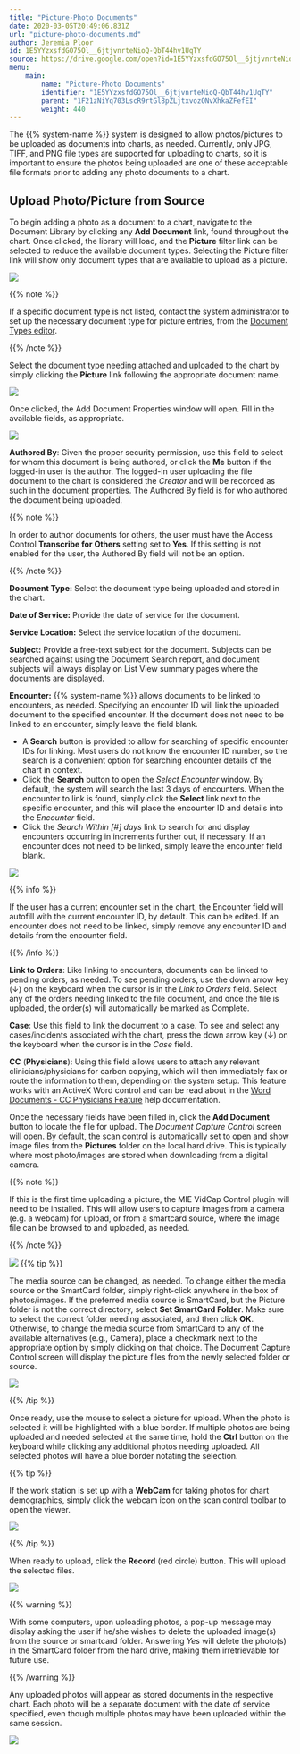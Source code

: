 ```yaml
---
title: "Picture-Photo Documents"
date: 2020-03-05T20:49:06.831Z
url: "picture-photo-documents.md"
author: Jeremia Ploor
id: 1E5YYzxsfdGO75Ol__6jtjvnrteNioQ-QbT44hv1UqTY
source: https://drive.google.com/open?id=1E5YYzxsfdGO75Ol__6jtjvnrteNioQ-QbT44hv1UqTY
menu:
    main:
        name: "Picture-Photo Documents"
        identifier: "1E5YYzxsfdGO75Ol__6jtjvnrteNioQ-QbT44hv1UqTY"
        parent: "1F21zNiYq703LscR9rtGl8pZLjtxvozONvXhkaZFefEI"
        weight: 440
---
```

The {{% system-name %}} system is designed to allow photos/pictures to be uploaded as documents into charts, as needed. Currently, only JPG, TIFF, and PNG file types are supported for uploading to charts, so it is important to ensure the photos being uploaded are one of these acceptable file formats prior to adding any photo documents to a chart.



## Upload Photo/Picture from Source



To begin adding a photo as a document to a chart, navigate to the Document Library by clicking any **Add Document** link, found throughout the chart. Once clicked, the library will load, and the **Picture** filter link can be selected to reduce the available document types. Selecting the Picture filter link will show only document types that are available to upload as a picture.



![](external_files/ab10d8419f47767a0395334d574373c3.png)



{{% note %}}

If a specific document type is not listed, contact the system administrator to set up the necessary document type for picture entries, from the [Document Types editor](https://system/?f=chart&s=dteditor&t=Document+Types&tabmodule=admin&tabselect=Document+Types).

{{% /note %}}


Select the document type needing attached and uploaded to the chart by simply clicking the **Picture** link following the appropriate document name.



![](external_files/945751b6bee33b6dd192520b62d83395.png)



Once clicked, the Add Document Properties window will open. Fill in the available fields, as appropriate.



![](external_files/573e45c4c3185505ac4e2ffe89ec66c9.png)



**Authored By**: Given the proper security permission, use this field to select for whom this document is being authored, or click the **Me** button if the logged-in user is the author. The logged-in user uploading the file document to the chart is considered the *Creator* and will be recorded as such in the document properties. The Authored By field is for who authored the document being uploaded.



{{% note %}}

In order to author documents for others, the user must have the Access Control **Transcribe for Others** setting set to **Yes**. If this setting is not enabled for the user, the Authored By field will not be an option.

{{% /note %}}


**Document Type:** Select the document type being uploaded and stored in the chart.



**Date of Service:** Provide the date of service for the document.



**Service Location:** Select the service location of the document.



**Subject:** Provide a free-text subject for the document. Subjects can be searched against using the Document Search report, and document subjects will always display on List View summary pages where the documents are displayed.



**Encounter:** {{% system-name %}} allows documents to be linked to encounters, as needed. Specifying an encounter ID will link the uploaded document to the specified encounter. If the document does not need to be linked to an encounter, simply leave the field blank.



* A <strong>Search</strong> button is provided to allow for searching of specific encounter IDs for linking. Most users do not know the encounter ID number, so the search is a convenient option for searching encounter details of the chart in context.
* Click the <strong>Search</strong> button to open the <em>Select Encounter</em> window. By default, the system will search the last 3 days of encounters. When the encounter to link is found, simply click the <strong>Select</strong> link next to the specific encounter, and this will place the encounter ID and details into the <em>Encounter</em> field.
* Click the <em>Search Within [#] days</em> link to search for and display encounters occurring in increments further out, if necessary. If an encounter does not need to be linked, simply leave the encounter field blank.



![](external_files/ce3aff314ae32d9b093c8e061d2d28b8.png)



{{% info %}}

If the user has a current encounter set in the chart, the Encounter field will autofill with the current encounter ID, by default. This can be edited. If an encounter does not need to be linked, simply remove any encounter ID and details from the encounter field.

{{% /info %}}


**Link to Orders**: Like linking to encounters, documents can be linked to pending orders, as needed. To see pending orders, use the down arrow key (↓) on the keyboard when the cursor is in the *Link to Orders* field. Select any of the orders needing linked to the file document, and once the file is uploaded, the order(s) will automatically be marked as Complete.



**Case**: Use this field to link the document to a case. To see and select any cases/incidents associated with the chart, press the down arrow key (↓) on the keyboard when the cursor is in the *Case* field.



**CC** (**Physicians**): Using this field allows users to attach any relevant clinicians/physicians for carbon copying, which will then immediately fax or route the information to them, depending on the system setup. This feature works with an ActiveX Word control and can be read about in the [Word Documents - CC Physicians Feature](word-documents-cc-physicians-feature.md) help documentation.



Once the necessary fields have been filled in, click the **Add Document** button to locate the file for upload. The *Document Capture Control* screen will open. By default, the scan control is automatically set to open and show image files from the **Pictures** folder on the local hard drive. This is typically where most photo/images are stored when downloading from a digital camera.



{{% note %}}

If this is the first time uploading a picture, the MIE VidCap Control plugin will need to be installed. This will allow users to capture images from a camera (e.g. a webcam) for upload, or from a smartcard source, where the image file can be browsed to and uploaded, as needed.

{{% /note %}}


![](external_files/a2e19737af798eec55046d1ff646d125.png)
{{% tip %}}

The media source can be changed, as needed. To change either the media source or the SmartCard folder, simply right-click anywhere in the box of photos/images. If the preferred media source is SmartCard, but the Picture folder is not the correct directory, select **Set SmartCard Folder**. Make sure to select the correct folder needing associated, and then click **OK**. Otherwise, to change the media source from SmartCard to any of the available alternatives (e.g., Camera), place a checkmark next to the appropriate option by simply clicking on that choice. The Document Capture Control screen will display the picture files from the newly selected folder or source.

![](external_files/39fe187564af30d2d73d3f47f15fa788.png)

{{% /tip %}}


Once ready, use the mouse to select a picture for upload. When the photo is selected it will be highlighted with a blue border. If multiple photos are being uploaded and needed selected at the same time, hold the **Ctrl** button on the keyboard while clicking any additional photos needing uploaded. All selected photos will have a blue border notating the selection.



{{% tip %}}

If the work station is set up with a **WebCam** for taking photos for chart demographics, simply click the webcam icon on the scan control toolbar to open the viewer.

![](external_files/beb7d3d3e92e6a1392a69da8fe8a2edf.png)

{{% /tip %}}


When ready to upload, click the **Record** (red circle) button. This will upload the selected files.



![](external_files/114fcc18a3024791773bb76a5d8fb624.png)



{{% warning %}}

With some computers, upon uploading photos, a pop-up message may display asking the user if he/she wishes to delete the uploaded image(s) from the source or smartcard folder. Answering *Yes* will delete the photo(s) in the SmartCard folder from the hard drive, making them irretrievable for future use.

{{% /warning %}}


Any uploaded photos will appear as stored documents in the respective chart. Each photo will be a separate document with the date of service specified, even though multiple photos may have been uploaded within the same session.



![](external_files/f45881e63d78b609efb807219272dc57.png)

